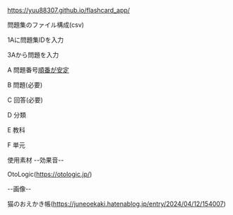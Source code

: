 https://yuu88307.github.io/flashcard_app/

問題集のファイル構成(csv)

1Aに問題集IDを入力

3Aから問題を入力

  A 問題番号[順番が安定](必要)
  
  B 問題(必要)
  
  C 回答(必要)
  
  D 分類
  
  E 教科
  
  F 単元
  


使用素材
--効果音--

OtoLogic(https://otologic.jp/)

--画像--

猫のおえかき帳(https://juneoekaki.hatenablog.jp/entry/2024/04/12/154007)
